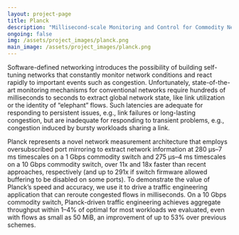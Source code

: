 ```yaml
---
layout: project-page
title: Planck
description: "Millisecond-scale Monitoring and Control for Commodity Networks"
ongoing: false
img: /assets/project_images/planck.png
main_image: /assets/project_images/planck.png
---
```


Software-defined networking introduces the possibility of building
self-tuning networks that constantly monitor network conditions and
react rapidly to important events such as congestion. Unfortunately,
state-of-the-art monitoring mechanisms for conventional networks
require hundreds of milliseconds to seconds to extract global network
state, like link utilization or the identity of “elephant” flows. Such
latencies are adequate for responding to persistent issues, e.g., link
failures or long-lasting congestion, but are inadequate for responding
to transient problems, e.g., congestion induced by bursty workloads
sharing a link.

Planck represents a novel network measurement architecture that
employs oversubscribed port mirroring to extract network information
at 280 µs–7 ms timescales on a 1 Gbps commodity switch and 275 µs–4 ms
timescales on a 10 Gbps commodity switch, over 11x and 18x faster than
recent approaches, respectively (and up to 291x if switch firmware
allowed buffering to be disabled on some ports). To demonstrate the
value of Planck’s speed and accuracy, we use it to drive a traffic
engineering application that can reroute congested flows in
milliseconds. On a 10 Gbps commodity switch, Planck-driven traffic
engineering achieves aggregate throughput within 1–4% of optimal for
most workloads we evaluated, even with flows as small as 50 MiB, an
improvement of up to 53% over previous schemes.
